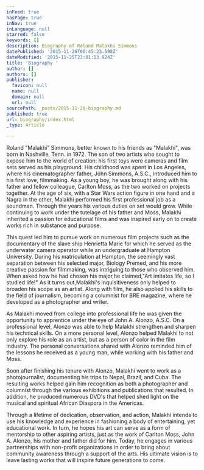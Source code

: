 ```yaml
---
inFeed: true
hasPage: true
inNav: true
inLanguage: null
starred: false
keywords: []
description: Biography of Roland Malakhi Simmons
datePublished: '2015-11-26T06:45:23.598Z'
dateModified: '2015-11-25T23:01:13.924Z'
title: 'Biography '
author: []
authors: []
publisher:
  favicon: null
  name: null
  domain: null
  url: null
sourcePath: _posts/2015-11-26-biography.md
published: true
url: biography/index.html
_type: Article

---
```

Roland "Malakhi" Simmons, better known to his friends as "Malakhi", was born in
Nashville, Tenn. in 1972\. The son of two artists who sought to expose him to the world of
creation: his first toys were cameras and film sets served as his playground. His childhood was
spent in Los Angeles, where his cinematographer father, John Simmons, A.S.C., introduced
him to his first love, filmmaking. As a young boy, he was brought along with his father and
fellow colleague, Carlton Moss, as the two worked on projects together. At the age of six, with
a Star Wars action figure in one hand and a Nagra in the other, Malakhi performed his first
professional job as a soundman. Through the years his various duties on set would grow.
While continuing to work under the tutelage of his father and Moss, Malakhi inherited a
passion for educational films and was inspired early on to create works rich in substance and
purpose.

This quest led him to pursue work on numerous film projects such as the documentary of the
slave ship Henrietta Marie for which he served as the underwater camera operator while an
undergraduate at Hampton University. During his matriculation at Hampton, the seemingly
vast separation between his selected major, Biology Premed, and his more creative passion for
filmmaking, was intriguing to those who observed him. When asked how he had chosen his
major,he claimed,"Art imitates life, so I studied life!" As it turns out,Malakhi's
inquisitiveness only helped to broaden his scope as an artist. Along with film, he also applied
his skills to the field of journalism, becoming a columnist for BRE magazine, where he
developed as a photographer and writer. 

As Malakhi moved from college into professional life he was given the opportunity to
apprentice under the eye of John A. Alonzo, A.S.C. On a professional level, Alonzo was able
to help Malakhi strengthen and sharpen his technical skills. On a more personal level, Alonzo
helped Malakhi to not only explore his role as an artist, but as a person of color in the film
industry. The personal conversations shared with Alonzo reminded him of the lessons he
received as a young man, while working with his father and Moss.

Soon after finishing his tenure with Alonzo, Malakhi went to work as a photojournalist,
documenting his trips to Nepal, Brazil, and Cuba. The resulting works helped gain him
recognition as both a photographer and columnist through the various exhibitions and
publications that resulted. In addition, he produced numerous DVD's that helped shed light on
the musical and spiritual African Diaspora in the Americas.

Through a lifetime of dedication, observation, and action, Malakhi intends to use his
knowledge and experience in fashioning a body of entertaining, yet educational work. In turn,
he hopes his art can serve as a form of mentorship to other aspiring artists, just as the work of
Carlton Moss, John A. Alonzo, his mother and father did for him. Today, he engages in
various partnerships with non-profit organizations in order to bring about community
awareness through a support of the arts. His ultimate vision is to leave lasting works that will
inspire future generations to come.